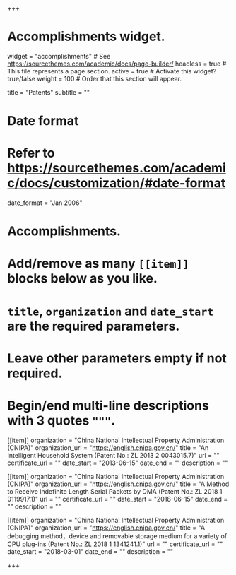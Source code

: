 +++
# Accomplishments widget.
widget = "accomplishments"  # See https://sourcethemes.com/academic/docs/page-builder/
headless = true  # This file represents a page section.
active = true  # Activate this widget? true/false
weight = 100  # Order that this section will appear.

title = "Patents"
subtitle = ""

# Date format
#   Refer to https://sourcethemes.com/academic/docs/customization/#date-format
date_format = "Jan 2006"

# Accomplishments.
#   Add/remove as many `[[item]]` blocks below as you like.
#   `title`, `organization` and `date_start` are the required parameters.
#   Leave other parameters empty if not required.
#   Begin/end multi-line descriptions with 3 quotes `"""`.

[[item]]
  organization = "China National Intellectual Property Administration (CNIPA)"
  organization_url = "https://english.cnipa.gov.cn/"
  title = "An Intelligent Household System (Patent No.: ZL 2013 2 0043015.7)"
  url = ""
  certificate_url = ""
  date_start = "2013-06-15"
  date_end = ""
  description = ""

[[item]]
  organization = "China National Intellectual Property Administration (CNIPA)"
  organization_url = "https://english.cnipa.gov.cn/"
  title = "A Method to Receive Indefinite Length Serial Packets by DMA (Patent No.: ZL 2018 1 0119917.1)"
  url = ""
  certificate_url = ""
  date_start = "2018-06-15"
  date_end = ""
  description = ""

[[item]]
  organization = "China National Intellectual Property Administration (CNIPA)"
  organization_url = "https://english.cnipa.gov.cn/"
  title = "A debugging method，device and removable storage medium for a variety of CPU plug-ins (Patent No.: ZL 2018 1 1341241.1)"
  url = ""
  certificate_url = ""
  date_start = "2018-03-01"
  date_end = ""
  description = ""
  


+++
